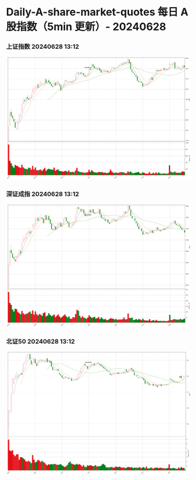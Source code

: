 
# Daily-A-share-market-quotes 每日 A 股指数（5min 更新）- 20240628

### 上证指数 20240628 13:12
![](./fig/2024/6/20240628-sh000001.png)

### 深证成指 20240628 13:12
![](./fig/2024/6/20240628-sz399001.png)

### 北证50 20240628 13:12
![](./fig/2024/6/20240628-bj899050.png)
